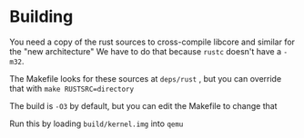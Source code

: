 # Building
You need a copy of the rust sources to cross-compile libcore and similar for the "new architecture"
We have to do that because `rustc` doesn't have a `-m32`.

The Makefile looks for these sources at `deps/rust` , but you can override that with `make RUSTSRC=directory`

The build is `-O3` by default, but you can edit the Makefile to change that

Run this by loading `build/kernel.img` into `qemu`
